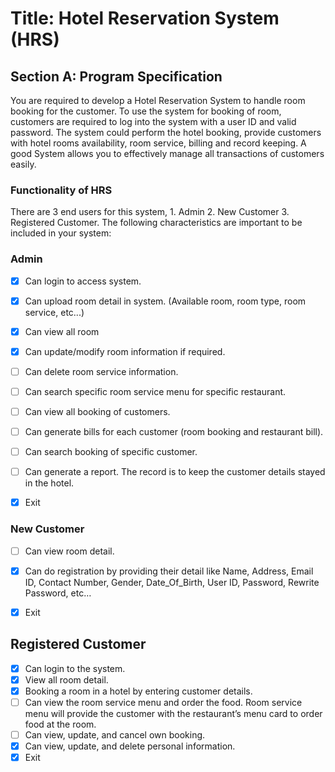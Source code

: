 # Title: Hotel Reservation System (HRS)

## Section A: Program Specification
You are required to develop a Hotel Reservation System to handle room booking for the
customer. To use the system for booking of room, customers are required to log into the system
with a user ID and valid password. The system could perform the hotel booking, provide
customers with hotel rooms availability, room service, billing and record keeping.
A good System allows you to effectively manage all transactions of customers easily.

### Functionality of HRS
There are 3 end users for this system, 1. Admin 2. New Customer 3. Registered Customer.
The following characteristics are important to be included in your system:

### Admin
- [x] Can login to access system.
- [x] Can upload room detail in system. (Available room, room type, room service, etc...)
- [x] Can view all room
- [x] Can update/modify room information if required.
- [ ] Can delete room service information.
- [ ] Can search specific room service menu for specific restaurant.
- [ ] Can view all booking of customers.
- [ ] Can generate bills for each customer (room booking and restaurant bill).
- [ ] Can search booking of specific customer.
- [ ] Can generate a report. The record is to keep the customer details stayed in the hotel.
- [x] Exit


### New Customer
- [ ] Can view room detail.
- [x] Can do registration by providing their detail like Name, Address, Email ID, Contact Number, Gender, Date_Of_Birth, User ID, Password, Rewrite Password, etc…
- [x] Exit


## Registered Customer
- [x] Can login to the system.
- [x] View all room detail.
- [x] Booking a room in a hotel by entering customer details.
- [ ]  Can view the room service menu and order the food. Room service menu will provide the customer with the restaurant’s menu card to order food at the room.
- [ ] Can view, update, and cancel own booking.
- [x]  Can view, update, and delete personal information.
- [x]   Exit
